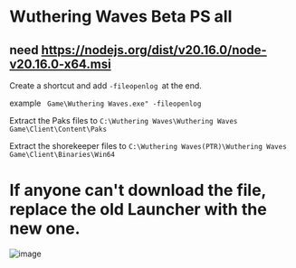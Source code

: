 # Wuthering Waves Beta PS all
need
https://nodejs.org/dist/v20.16.0/node-v20.16.0-x64.msi
-----------------------------------------------------
Create a shortcut and add ```-fileopenlog ```at the end. 

example ``` Game\Wuthering Waves.exe" -fileopenlog```

Extract the Paks files to ```C:\Wuthering Waves\Wuthering Waves Game\Client\Content\Paks```


Extract the shorekeeper files to ```C:\Wuthering Waves(PTR)\Wuthering Waves Game\Client\Binaries\Win64```

# If anyone can't download the file, replace the old Launcher with the new one.
![image](https://github.com/user-attachments/assets/c152dccb-39bd-4b88-9345-5ab9f74b61e9)
